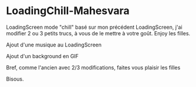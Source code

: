 # LoadingChill-Mahesvara
LoadingScreen mode "chill" basé sur mon précédent LoadingScreen, j'ai modifier 2 ou 3 petits trucs, à vous de le mettre à votre goût. Enjoy les filles.

Ajout d'une musique au LoadingScreen

Ajout d'un background en GIF

Bref, comme l'ancien avec 2/3 modifications, faites vous plaisir les filles

Bisous.
